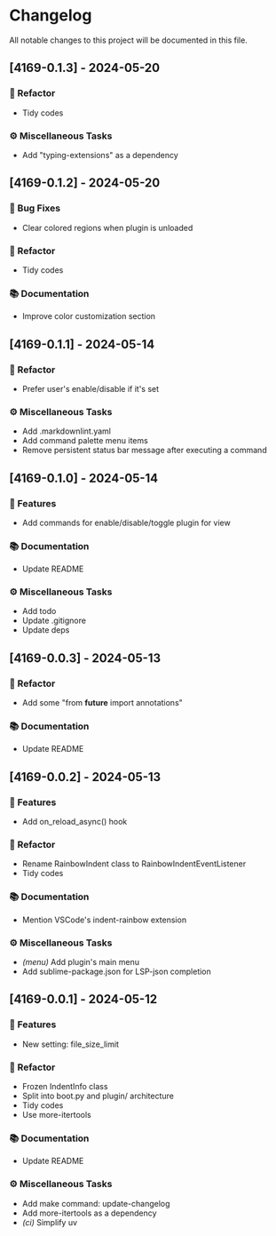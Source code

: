 # Changelog

All notable changes to this project will be documented in this file.

## [4169-0.1.3] - 2024-05-20

### 🚜 Refactor

- Tidy codes

### ⚙️ Miscellaneous Tasks

- Add "typing-extensions" as a dependency

## [4169-0.1.2] - 2024-05-20

### 🐛 Bug Fixes

- Clear colored regions when plugin is unloaded

### 🚜 Refactor

- Tidy codes

### 📚 Documentation

- Improve color customization section

## [4169-0.1.1] - 2024-05-14

### 🚜 Refactor

- Prefer user's enable/disable if it's set

### ⚙️ Miscellaneous Tasks

- Add .markdownlint.yaml
- Add command palette menu items
- Remove persistent status bar message after executing a command

## [4169-0.1.0] - 2024-05-14

### 🚀 Features

- Add commands for enable/disable/toggle plugin for view

### 📚 Documentation

- Update README

### ⚙️ Miscellaneous Tasks

- Add todo
- Update .gitignore
- Update deps

## [4169-0.0.3] - 2024-05-13

### 🚜 Refactor

- Add some "from __future__ import annotations"

### 📚 Documentation

- Update README

## [4169-0.0.2] - 2024-05-13

### 🚀 Features

- Add on_reload_async() hook

### 🚜 Refactor

- Rename RainbowIndent class to RainbowIndentEventListener
- Tidy codes

### 📚 Documentation

- Mention VSCode's indent-rainbow extension

### ⚙️ Miscellaneous Tasks

- *(menu)* Add plugin's main menu
- Add sublime-package.json for LSP-json completion

## [4169-0.0.1] - 2024-05-12

### 🚀 Features

- New setting: file_size_limit

### 🚜 Refactor

- Frozen IndentInfo class
- Split into boot.py and plugin/ architecture
- Tidy codes
- Use more-itertools

### 📚 Documentation

- Update README

### ⚙️ Miscellaneous Tasks

- Add make command: update-changelog
- Add more-itertools as a dependency
- *(ci)* Simplify uv

<!-- generated by git-cliff -->
